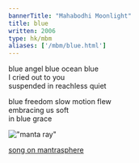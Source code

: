 ```yaml
---
bannerTitle: "Mahabodhi Moonlight" 
title: blue
written: 2006
type: hk/mbm
aliases: ['/mbm/blue.html']
---
```


blue angel blue ocean blue  
I cried out to you  
suspended in reachless quiet
 
blue freedom slow motion flew  
embracing us soft  
in blue grace

!["manta ray"](/images/pilg1/mantaray.jpg "manta")

[song on mantrasphere](/mantrasphere/blue.html)
